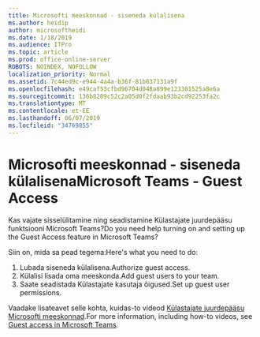 ```yaml
---
title: Microsofti meeskonnad - siseneda külalisena
ms.author: heidip
author: microsoftheidi
ms.date: 1/18/2019
ms.audience: ITPro
ms.topic: article
ms.prod: office-online-server
ROBOTS: NOINDEX, NOFOLLOW
localization_priority: Normal
ms.assetid: 7c44ed9c-e944-4a4a-b36f-81b637131a9f
ms.openlocfilehash: e49caf53cfbd96704d048a899e123301525a8e6a
ms.sourcegitcommit: 136b8209c52c2a05d0f2fdaab93b2cd92253fa2c
ms.translationtype: MT
ms.contentlocale: et-EE
ms.lasthandoff: 06/07/2019
ms.locfileid: "34769855"
---
```

# <a name="microsoft-teams---guest-access"></a><span data-ttu-id="06ef7-102">Microsofti meeskonnad - siseneda külalisena</span><span class="sxs-lookup"><span data-stu-id="06ef7-102">Microsoft Teams - Guest Access</span></span>

<span data-ttu-id="06ef7-103">Kas vajate sisselülitamine ning seadistamine Külastajate juurdepääsu funktsiooni Microsoft Teams?</span><span class="sxs-lookup"><span data-stu-id="06ef7-103">Do you need help turning on and setting up the Guest Access feature in Microsoft Teams?</span></span>

<span data-ttu-id="06ef7-104">Siin on, mida sa pead tegema:</span><span class="sxs-lookup"><span data-stu-id="06ef7-104">Here's what you need to do:</span></span>

1. <span data-ttu-id="06ef7-105">Lubada siseneda külalisena.</span><span class="sxs-lookup"><span data-stu-id="06ef7-105">Authorize guest access.</span></span>
1. <span data-ttu-id="06ef7-106">Külalisi lisada oma meeskonda.</span><span class="sxs-lookup"><span data-stu-id="06ef7-106">Add guest users to your team.</span></span>
1. <span data-ttu-id="06ef7-107">Saate seadistada Külastajate kasutaja õigused.</span><span class="sxs-lookup"><span data-stu-id="06ef7-107">Set up guest user permissions.</span></span>

<span data-ttu-id="06ef7-108">Vaadake lisateavet selle kohta, kuidas-to videod [Külastajate juurdepääsu Microsofti meeskonnad](https://docs.microsoft.com/microsoftteams/guest-access).</span><span class="sxs-lookup"><span data-stu-id="06ef7-108">For more information, including how-to videos, see [Guest access in Microsoft Teams](https://docs.microsoft.com/microsoftteams/guest-access).</span></span>

